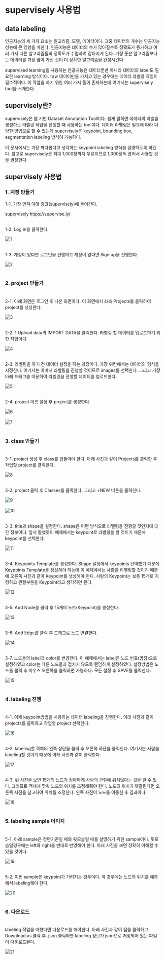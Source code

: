 # supervisely 사용법      


## data labeling

인공지능의 세 가지 요소는 알고리즘, 모델, 데이터이다. 그중 데이터의 개수는 인공지능 성능에 큰 영향을 미친다.
인공지능은 데이터의 수가 많아질수록 정확도가 증가하고 여러 가지 다른 알고리즘들의 정확도가 수렴하여 같아지게 된다.
가장 좋은 알고리즘보다는 데이터를 가장 많이 가진 것이 더 정확한 알고리즘을 완성시킨다.

supervised learning을 사용하는 인공지능은 데이터뿐만 아니라 데이터의 label도 필요한 learning 방식이다. raw 데이터만을 가지고 있는 경우에는 데이터 라벨링 작업이
필수적이다. 이 작업을 하기 위한 여러 가지 툴이 존재하는데 여기서는 supervisely tool을 소개한다.



## supervisely란?

supervisely은 웹 기반 Dataset Annotation Tool이다. 쉽게 말하면 데이터의 라벨을 생성하는 라벨링 작업을 진행할 때 사용하는 tool이다. 데이터 라벨링은 필요에 따라 다양한 방법으로 할 수 있는데 supervisely은 keypoint, bounding box, segmentation labeling 방식이 가능하다.      

이 문서에서는 가장 까다롭다고 생각하는 keypoint labeling 방식을 설명하도록 하겠다. 참고로 supervisely은 최대 1,000장까지 무료이므로 1,000장씩 끊어서 사용할 것을 권장한다.  



## supervisely 사용법

###  1. 계정 만들기 

1-1. 가장 먼저 아래 링크(supervisely)에 들어간다.

supervisely https://supervise.ly/<br/><br/>

1-2. Log in을 클릭한다. 

![1](./img/1.JPG)<br/><br/>

1-3. 계정이 있다면 로그인을 진행하고 계정이 없다면 Sign up을 진행한다. 


![2](./img/2.JPG)<br/><br/>

###  2. project 만들기<br/><br/>

2-1. 아래 화면은 로그인 후 나온 화면이다. 이 화면에서 좌측 Projects를 클릭하여 project를 생성한다.<br/>

![3](./img/3.JPG)<br/><br/>

2-2. 1.Upload data의 IMPORT DATA을 클릭한다. 라벨링 할 데이터를 업로드하기 위한 작업이다.<br/>

![4](./img/4.JPG)<br/><br/>

2-3. 라벨링을 하기 전 데이터 설정을 하는 과정이다. 가장 위칸에서는 데이터의 형식을 지정한다. 여기서는 이미지 라벨링을 진행할 것이므로 images를 선택한다. 그리고 가장 아래 드래그를 이용하여 라벨링을 진행할 데이터를 업로드한다.<br/>

![5](./img/5.JPG)<br/><br/>

2-4. project 이름 설정 후 project를 생성한다.<br/>

![6](./img/6.JPG)<br/><br/>
![7](./img/7.JPG)<br/><br/>

###  3. class 만들기<br/><br/>

3-1. project 생성 후 class를 만들어야 한다. 아래 사진과 같이 Projects를 클릭한 후 작업할 project를 클릭한다.<br/>

![8](./img/8.JPG)<br/><br/>

3-2. project 클릭 후 Classes를 클릭한다. 그리고 +NEW 버튼을 클릭한다. <br/>

![9](./img/9.JPG)<br/><br/>
![10](./img/10.JPG)<br/><br/>


3-3. title과 shape을 설정한다. shape은 어떤 방식으로 라벨링을 진행할 것인지에 대한 정보이다. 앞서 말했듯이 예제에서는 keypoint로 라벨링을 할 것이기 때문에 keypoint를 선택한다. 

![11](./img/11.JPG)<br/><br/>

3-4. Keypoints Template를 생성한다. Shape 설정에서 keypoints 선택했기 때문에 Keypoints Template을 생성해야 하는데 이 예제에서는 사람을 라벨링할 것이기 때문에 오른쪽 사진과 같이 Keypoint를 생성해야 한다. 사람의 Keypoint는 보통 15개로 지정하고 관절부분을 Keypoint라고 생각하면 된다. 

![12](./img/12.JPG)<br/><br/>

3-5. Add Node를 클릭 후 15개의 노드(Keypoint)를 생성한다.<br/>

![13](./img/13.JPG)<br/><br/>

3-6. Add Edge를 클릭 후 드래그로 노드 연결한다. 

![14](./img/14.JPG)<br/><br/>

3-7. 노드들의 label과 color를 변경한다. 이 예제에서는 label은 노드 번호(명칭)으로 설정하였고 color는 다른 노드들과 겹치지 않도록 랜덤하게 설정하였다. 설정방법은 노드를 클릭 후 마우스 오른쪽을 클릭하면 가능하다. 모든 설정 후 SAVE를 클릭한다.<br/>

![15](./img/15.JPG)<br/><br/>

###  4. labeling 진행<br/><br/>

4-1. 이제 keypoint방법을 사용하는 데이터 labeling을 진행한다. 아래 사진과 같이 projects를 클릭하고 작업할 project 선택한다.<br/>

![16](./img/16.JPG)<br/><br/>

4-2. labeling할 객체의 왼쪽 상단을 클릭 후 오른쪽 하단을 클릭한다. 여기서는 사람을 labeling할 것이기 때문에 아래 사진과 같이 클릭한다.<br/>

![17](./img/17.JPG)<br/><br/>

4-3. 위 사진을 보면 15개의 노드가 정확하게 사람의 관절에 위치않다는 것을 알 수 있다. 그러므로 객체에 맞춰 노드의 위치를 조정해줘야 한다. 노드의 위치가 헷갈린다면 오른쪽 사진을 참고하여 위치를 조정한다. 왼쪽 사진이 노드를 이동한 후 결과이다.<br/> 

![18](./img/18.JPG)<br/><br/>

###  5. labeling sample 이미지<br/><br/>

5-1. 아래 sample은 정면기준일 때와 뒷모습일 때를 설명하기 위한 sample이다. 뒷모습일경우에는 left와 right를 반대로 반영해야 한다. 아래 사진을 보면 정확히 이해할 수 있을 것이다.<br/> 

![19](./img/19.JPG)<br/><br/>

5-2. 이번 sample은 keypoint가 가려지는 경우이다. 이 경우에는 노드의 위치를 예측해서 labeling해야 한다. 

![20](./img/20.JPG)<br/><br/>


###  6. 다운로드<br/><br/>

labeling 작업을 마쳤다면 다운로드를 해야한다. 아래 사진과 같이 점을 클릭하고 Download as 클릭 후 .json 클릭하면 labeling 정보가 json으로 저장되어 있는 파일이 다운로드된다. 


![21](./img/21.JPG)<br/><br/>

